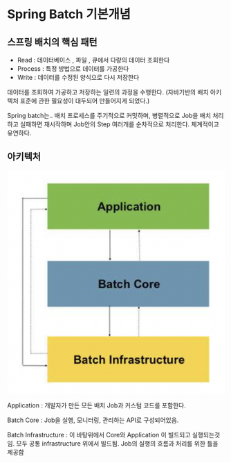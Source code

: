 # Spring Batch 기본개념

## 스프링 배치의 핵심 패턴

* Read : 데이터베이스 , 파일 , 큐에서 다량의 데이터 조회한다
* Process : 특정 방법으로 데이터를 가공한다
* Write : 데이터를 수정된 양식으로 다시 저장한다

데이터를 조회하여 가공하고 저장하는 일련의 과정을 수행한다. (자바기반의 배치 아키텍처 표준에 관한 필요성이 대두되어 만들어지게 되었다.)

Spring batch는.. 배치 프로세스를 주기적으로 커밋하며, 병렬적으로 Job을 배치 처리하고 실패하면 재시작하며 Job안의 Step 여러개를 순차적으로 처리한다. 체계적이고 유연하다.

## 아키텍처

![batch.png](../../../image/batch01.png)

Application : 개발자가 만든 모든 배치 Job과 커스텀 코드를 포함한다.&#x20;

Batch Core : Job을 실행, 모니터링, 관리하는 API로 구성되어있음.

Batch Infrastructure : 이 바탕위에서 Core와 Application 이 빌드되고 실행되는것임. 모두 공통 infrastructure 위에서 빌드됨. Job의 실행의 흐름과 처리를 위한 틀을 제공함



